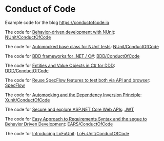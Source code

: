 # Conduct of Code

Example code for the blog https://conductofcode.io

The code for [Behavior-driven development with NUnit](https://conductofcode.io/post/behavior-driven-development-with-nunit/): [NUnit/ConductOfCode](/NUnit/ConductOfCode)

The code for [Automocked base class for NUnit tests](https://conductofcode.io/post/automocked-base-class-for-nunit-tests/): [NUnit/ConductOfCode](/NUnit/ConductOfCode)

The code for [BDD frameworks for .NET / C#](https://conductofcode.io/post/bdd-frameworks-for-dotnet-csharp/): [BDD/ConductOfCode](/BDD/ConductOfCode)

The code for [Entities and Value Objects in C# for DDD](https://conductofcode.io/post/entities-and-value-objects-in-csharp-for-ddd/): [DDD/ConductOfCode](/DDD/ConductOfCode)

The code for [Reuse SpecFlow features to test both via API and browser](https://conductofcode.io/post/reuse-specflow-features-to-test-both-via-api-and-browser/): [SpecFlow](/SpecFlow)

The code for [Automocking and the Dependency Inversion Principle](https://conductofcode.io/post/automocking-and-the-dependency-inversion-principle/): [Xunit/ConductOfCode](/Xunit/ConductOfCode)

The code for [Secure and explore ASP.NET Core Web APIs](https://conductofcode.io/post/secure-and-explore-aspnet-core-web-apis/): [JWT](/JWT)

The code for [Easy Approach to Requirements Syntax and the segue to Behavior Driven Development](https://conductofcode.io/post/easy-approach-to-requirements-syntax-and-the-segue-to-behavior-driven-development/): [EARS/ConductOfCode](/EARS/ConductOfCode)

The code for [Introducing LoFuUnit](https://conductofcode.io/post/introducing-lofuunit/): [LoFuUnit/ConductOfCode](/LoFuUnit/ConductOfCode)
